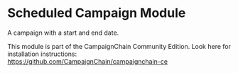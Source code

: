 Scheduled Campaign Module
=========================

A campaign with a start and end date.

This module is part of the CampaignChain Community Edition. Look here for
installation instructions: https://github.com/CampaignChain/campaignchain-ce
